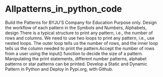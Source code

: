 # Allpatterns_in_python_code
Build the Patterns for  BYJU'S Company for Education Purpose only. Design the workflow of each pattern in the Symbols and Numbers, Alphabets, design There is a typical structure to print any pattern, i.e., the number of rows and columns. We need to use two loops to print any pattern, i.e., use nested loops. The outer loop tells us the number of rows, and the inner loop tells us the column needed to print the pattern.Accept the number of rows from a user using the input() function to decide the size of a pattern. Manipulating the print statements, different number patterns, alphabet patterns or star patterns can be printed.  Develop a Static and Dynamic Pattern in Python and Deploy in Pypi.org, with Github.
